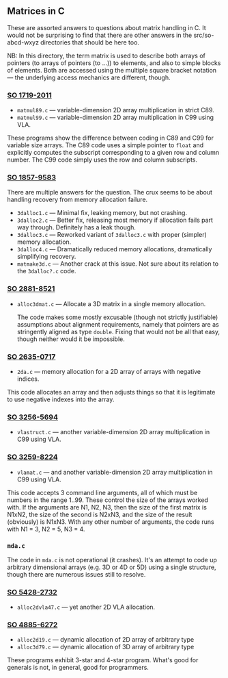 ## Matrices in C

These are assorted answers to questions about matrix handling in C.
It would not be surprising to find that there are other answers in the
src/so-abcd-wxyz directories that should be here too.

NB: In this directory, the term matrix is used to describe both arrays
of pointers (to arrays of pointers (to ...)) to elements, and also to
simple blocks of elements.
Both are accessed using the multiple square bracket notation &mdash; the
underlying access mechanics are different, though.

### [SO 1719-2011](https://stackoverflow.com/q/17192011)

* `matmul89.c` &mdash; variable-dimension 2D array multiplication in strict C89.
* `matmul99.c` &mdash; variable-dimension 2D array multiplication in C99 using VLA.

These programs show the difference between coding in C89 and C99 for
variable size arrays.
The C89 code uses a simple pointer to `float` and explicitly computes
the subscript corresponding to a given row and column number.
The C99 code simply uses the row and column subscripts.

### [SO 1857-9583](https://stackoverflow.com/q/18579583)

There are multiple answers for the question.
The crux seems to be about handling recovery from memory allocation
failure.

* `3dalloc1.c` &mdash; Minimal fix, leaking memory, but not crashing.
* `3dalloc2.c` &mdash; Better fix, releasing most memory if allocation fails
    part way through.  Definitely has a leak though.
* `3dalloc3.c` &mdash; Reworked variant of `3dalloc3.c` with proper (simpler) memory allocation.
* `3dalloc4.c` &mdash; Dramatically reduced memory allocations, dramatically simplifying recovery.
* `matmake3d.c` &mdash; Another crack at this issue.
    Not sure about its relation to the `3dalloc?.c` code.

### [SO 2881-8521](https://stackoverflow.com/q/28818521)

* `alloc3dmat.c` &mdash; Allocate a 3D matrix in a single memory allocation.

  The code makes some mostly excusable (though not strictly justifiable)
  assumptions about alignment requirements, namely that pointers are as
  stringently aligned as type `double`.  Fixing that would not be all that
  easy, though neither would it be impossible.

### [SO 2635-0717](https://stackoverflow.com/q/26350717)

* `2da.c` &mdash; memory allocation for a 2D array of arrays with negative indices.

This code allocates an array and then adjusts things so that it is legitimate to
use negative indexes into the array.

### [SO 3256-5694](https://stackoverflow.com/q/32565694)

* `vlastruct.c` &mdash; another variable-dimension 2D array multiplication in C99 using VLA. 

### [SO 3259-8224](https://stackoverflow.com/q/32598224)

* `vlamat.c` &mdash; and another variable-dimension 2D array multiplication in C99 using VLA.

This code accepts 3 command line arguments, all of which must be numbers
in the range 1..99.
These control the size of the arrays worked with.
If the arguments are N1, N2, N3, then the size of the first matrix is
N1xN2, the size of the second is N2xN3, and the size of the result
(obviously) is N1xN3.
With any other number of arguments, the code runs with N1 = 3, N2 = 5,
N3 = 4.

### `mda.c`

The code in `mda.c` is not operational (it crashes).
It's an attempt to code up arbitrary dimensional arrays (e.g. 3D or 4D
or 5D) using a single structure, though there are numerous issues still
to resolve.

### [SO 5428-2732](https://stackoverflow.com/q/54282732)

* `alloc2dvla47.c` &mdash; yet another 2D VLA allocation.

### [SO 4885-6272](https://stackoverflow.com/q/48856272)

* `alloc2d19.c` — dynamic allocation of 2D array of arbitrary type
* `alloc3d79.c` — dynamic allocation of 3D array of arbitrary type

These programs exhibit 3-star and 4-star program.
What's good for generals is not, in general, good for programmers.
